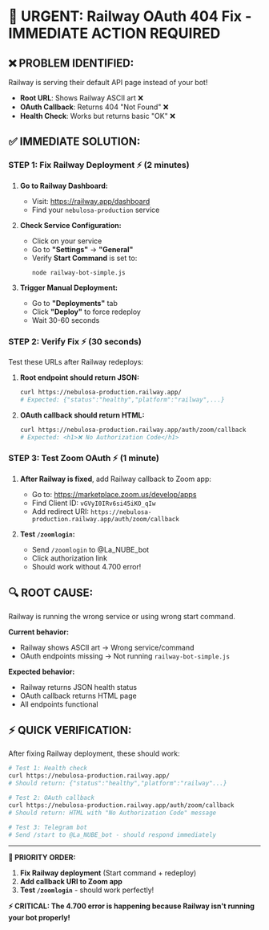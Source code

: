 # 🚨 URGENT: Railway OAuth 404 Fix - IMMEDIATE ACTION REQUIRED

## ❌ **PROBLEM IDENTIFIED:**
Railway is serving their default API page instead of your bot!
- **Root URL**: Shows Railway ASCII art ❌
- **OAuth Callback**: Returns 404 "Not Found" ❌
- **Health Check**: Works but returns basic "OK" ❌

## ✅ **IMMEDIATE SOLUTION:**

### **STEP 1: Fix Railway Deployment** ⚡ (2 minutes)

1. **Go to Railway Dashboard:**
   - Visit: https://railway.app/dashboard
   - Find your `nebulosa-production` service

2. **Check Service Configuration:**
   - Click on your service
   - Go to **"Settings"** → **"General"**
   - Verify **Start Command** is set to:
     ```
     node railway-bot-simple.js
     ```

3. **Trigger Manual Deployment:**
   - Go to **"Deployments"** tab
   - Click **"Deploy"** to force redeploy
   - Wait 30-60 seconds

### **STEP 2: Verify Fix** ⚡ (30 seconds)

Test these URLs after Railway redeploys:

1. **Root endpoint should return JSON:**
   ```bash
   curl https://nebulosa-production.railway.app/
   # Expected: {"status":"healthy","platform":"railway",...}
   ```

2. **OAuth callback should return HTML:**
   ```bash
   curl https://nebulosa-production.railway.app/auth/zoom/callback
   # Expected: <h1>❌ No Authorization Code</h1>
   ```

### **STEP 3: Test Zoom OAuth** ⚡ (1 minute)

1. **After Railway is fixed**, add Railway callback to Zoom app:
   - Go to: https://marketplace.zoom.us/develop/apps
   - Find Client ID: `vGVyI0IRv6si45iKO_qIw`
   - Add redirect URI: `https://nebulosa-production.railway.app/auth/zoom/callback`

2. **Test `/zoomlogin`:**
   - Send `/zoomlogin` to @La_NUBE_bot
   - Click authorization link
   - Should work without 4.700 error!

## 🔍 **ROOT CAUSE:**

Railway is running the wrong service or using wrong start command.

**Current behavior:**
- Railway shows ASCII art → Wrong service/command
- OAuth endpoints missing → Not running `railway-bot-simple.js`

**Expected behavior:**
- Railway returns JSON health status
- OAuth callback returns HTML page
- All endpoints functional

## ⚡ **QUICK VERIFICATION:**

After fixing Railway deployment, these should work:

```bash
# Test 1: Health check
curl https://nebulosa-production.railway.app/
# Should return: {"status":"healthy","platform":"railway"...}

# Test 2: OAuth callback
curl https://nebulosa-production.railway.app/auth/zoom/callback
# Should return: HTML with "No Authorization Code" message

# Test 3: Telegram bot
# Send /start to @La_NUBE_bot - should respond immediately
```

---

**🎯 PRIORITY ORDER:**
1. **Fix Railway deployment** (Start command + redeploy)
2. **Add callback URI to Zoom app** 
3. **Test `/zoomlogin`** - should work perfectly!

**⚡ CRITICAL: The 4.700 error is happening because Railway isn't running your bot properly!**
